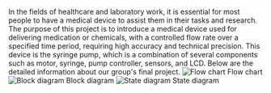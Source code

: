 In the fields of healthcare and laboratory work, it is essential for most people to have a medical device to assist them in their tasks and research. The purpose of this project is to introduce a medical device used for delivering medication or chemicals, with a controlled flow rate over a specified time period, requiring high accuracy and technical precision. This device is the syringe pump, which is a combination of several components such as motor, syringe, pump controller, sensors, and LCD. Below are the detailed information about our group's final project.
![Flow chart](https://github.com/user-attachments/assets/ff61d07d-5a64-4018-9e7d-d6f326fe4e15)
Flow chart 
![Block diagram](https://github.com/user-attachments/assets/f68efacb-b9a4-4fe7-9468-d8f7e36cb0fe)
Block diagram
![State diagram](https://github.com/user-attachments/assets/f37f3aa4-e8b2-4a7a-a596-fd8ffca7869d)
State diagram
